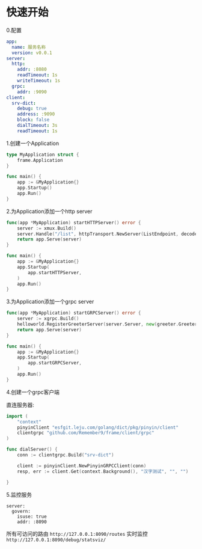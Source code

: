 # 快速开始

0.配置

```yaml
app:
  name: 服务名称
  version: v0.0.1
server:
  http:
    addr: :8080
    readTimeout: 1s
    writeTimeout: 1s
  grpc:
    addr: :9090
client:
  srv-dict:
    debug: true
    address: :9090
    block: false
    dialTimeout: 3s
    readTimeout: 1s
```

1.创建一个Application

```go
type MyApplication struct {
    frame.Application
}

func main() {
    app := &MyApplication{}
    app.Startup()
    app.Run()
}
```

2.为Application添加一个http server

```go
func(app *MyApplication) startHTTPServer() error {
    server := xmux.Build()
    server.Handle("/list", httpTransport.NewServer(ListEndpoint, decodeListRequest, encode.JsonResponse, opts...)).Methods(http.MethodGet)
    return app.Serve(server)
}

func main() {
    app := &MyApplication{}
    app.Startup(
        app.startHTTPServer,
    )
    app.Run()
}
```

3.为Application添加一个grpc server

```go
func(app *MyApplication) startGRPCServer() error {
    server := xgrpc.Build()
    helloworld.RegisterGreeterServer(server.Server, new(greeter.Greeter))
    return app.Serve(server)
}

func main() {
    app := &MyApplication{}
    app.Startup(
        app.startGRPCServer,
    )
    app.Run()
}
```


4.创建一个grpc客户端

直连服务器:
```go
import (
	"context"
	pinyinClient "esfgit.leju.com/golang/dict/pkg/pinyin/client"
	clientgrpc "github.com/Remember9/frame/client/grpc"
)

func dialServer() {
    conn := clientgrpc.Build("srv-dict")

    client := pinyinClient.NewPinyinGRPCClient(conn)
    resp, err := client.Get(context.Background(), "汉字测试", "", "")

}
```

5.监控服务
```
server:
  govern:
    isuse: true
    addr: :8090
```

所有可访问的路由 `http://127.0.0.1:8090/routes`
实时监控 `http://127.0.0.1:8090/debug/statsviz/`





